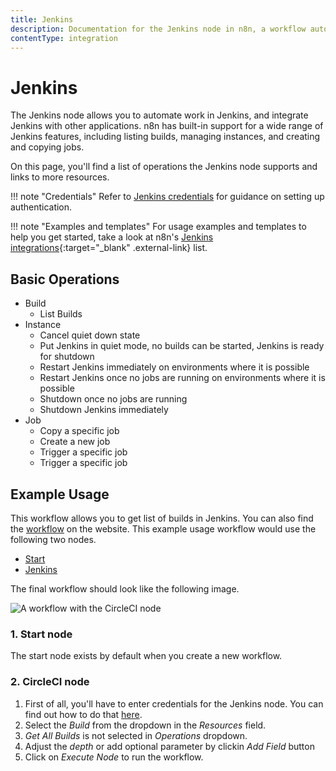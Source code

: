 ```yaml
---
title: Jenkins
description: Documentation for the Jenkins node in n8n, a workflow automation platform. Includes details of operations and configuration, and links to examples and credentials information.
contentType: integration
---
```


# Jenkins

The Jenkins node allows you to automate work in Jenkins, and integrate Jenkins with other applications. n8n has built-in support for a wide range of Jenkins features, including listing builds, managing instances, and creating and copying jobs. 

On this page, you'll find a list of operations the Jenkins node supports and links to more resources.

!!! note "Credentials"
    Refer to [Jenkins credentials](/integrations/builtin/credentials/jenkins/) for guidance on setting up authentication. 

!!! note "Examples and templates"
    For usage examples and templates to help you get started, take a look at n8n's [Jenkins integrations](https://n8n.io/integrations/jenkins/){:target="_blank" .external-link} list.


## Basic Operations

* Build
    * List Builds
* Instance
    * Cancel quiet down state
    * Put Jenkins in quiet mode, no builds can be started, Jenkins is ready for shutdown
    * Restart Jenkins immediately on environments where it is possible
    * Restart Jenkins once no jobs are running on environments where it is possible
    * Shutdown once no jobs are running
    * Shutdown Jenkins immediately
* Job
    * Copy a specific job
    * Create a new job
    * Trigger a specific job
    * Trigger a specific job

## Example Usage

This workflow allows you to get list of builds in Jenkins. You can also find the [workflow](https://n8n.io/workflows/454) on the website. This example usage workflow would use the following two nodes.
- [Start](/integrations/builtin/core-nodes/n8n-nodes-base.start/)
- [Jenkins]()

The final workflow should look like the following image.

![A workflow with the CircleCI node](/_images/integrations/builtin/app-nodes/jenkins/workflow.png)

### 1. Start node

The start node exists by default when you create a new workflow.

### 2. CircleCI node

1. First of all, you'll have to enter credentials for the Jenkins node. You can find out how to do that [here](/integrations/builtin/credentials/jenkins/).
2. Select the *Build*  from the dropdown in the *Resources* field.
3. *Get All Builds* is not selected in *Operations* dropdown.
4. Adjust the *depth* or add optional parameter by clickin *Add Field* button
5. Click on *Execute Node* to run the workflow.


